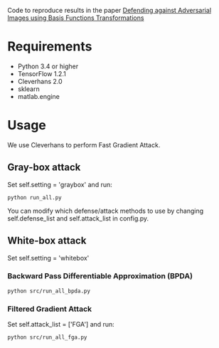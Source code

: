 Code to reproduce results in the paper [Defending against Adversarial Images using Basis Functions Transformations](https://arxiv.org/pdf/1803.10840.pdf)

# Requirements

- Python 3.4 or higher
- TensorFlow 1.2.1
- Cleverhans 2.0
- sklearn
- matlab.engine

# Usage

We use Cleverhans to perform Fast Gradient Attack. 

## Gray-box attack 

Set self.setting = 'graybox' and run:

```
python run_all.py
```

You can modify which defense/attack methods to use by changing self.defense_list and self.attack_list in config.py.


## White-box attack

Set self.setting = 'whitebox'

### Backward Pass Differentiable Approximation (BPDA)

```
python src/run_all_bpda.py
```

### Filtered Gradient Attack

Set self.attack_list = ['FGA'] and run:

```
python src/run_all_fga.py
```


